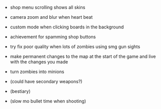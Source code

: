 - shop menu scrolling shows all skins

- camera zoom and blur when heart beat
- custom mode when clicking boards in the background
- achievement for spamming shop buttons
- try fix poor quality when lots of zombies using smg gun sights

- make permanent changes to the map at the start of the game and live with the changes you made
- turn zombies into minions

- (could have secondary weapons?)
- (bestiary)
- (slow mo bullet time when shooting)
